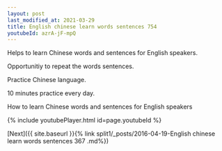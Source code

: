 ```yaml
---
layout: post
last_modified_at: 2021-03-29
title: English chinese learn words sentences 754 
youtubeId: azrA-jF-mpQ
---
```

 
 
Helps to learn Chinese words and sentences for English speakers.

Opportunitiy to repeat the words sentences. 

Practice Chinese language. 
 
10 minutes practice every day. 
 
How to learn Chinese words and sentences for English speakers 
 
{% include youtubePlayer.html id=page.youtubeId %}
 
 
[Next]({{ site.baseurl }}{% link  split1/_posts/2016-04-19-English chinese learn words sentences 367 .md%})
 
